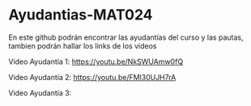 # Ayudantias-MAT024
En este github podrán encontrar las ayudantías del curso y las pautas, tambien podrán hallar los links de los videos

Video Ayudantía 1: https://youtu.be/NkSWUAmw0fQ

Video Ayudantía 2: https://youtu.be/FMl30UJH7rA

Video Ayudantía 3: 
